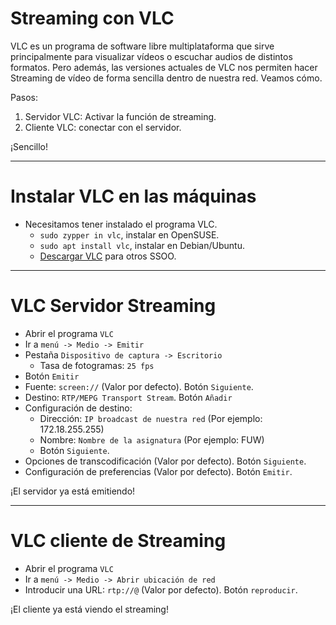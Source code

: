 

# Streaming con VLC

VLC es un programa de software libre multiplataforma que sirve principalmente
para visualizar vídeos o escuchar audios de distintos formatos. Pero además,
las versiones actuales de VLC nos permiten hacer Streaming de vídeo de forma
sencilla dentro de nuestra red. Veamos cómo.

Pasos:
1. Servidor VLC: Activar la función de streaming.
2. Cliente VLC: conectar con el servidor.

¡Sencillo!

---

# Instalar VLC en las máquinas

* Necesitamos tener instalado el programa VLC.
    * `sudo zypper in vlc`, instalar en OpenSUSE.
    * `sudo apt install vlc`, instalar en Debian/Ubuntu.
    * [Descargar VLC](https://www.videolan.org/vlc/) para otros SSOO.

---

# VLC Servidor Streaming

* Abrir el programa `VLC`
* Ir a `menú -> Medio -> Emitir`
* Pestaña `Dispositivo de captura -> Escritorio`
    * Tasa de fotogramas: `25 fps`
* Botón `Emitir`
* Fuente: `screen://` (Valor por defecto). Botón `Siguiente`.
* Destino: `RTP/MEPG Transport Stream`. Botón `Añadir`
* Configuración de destino:
    * Dirección: `IP broadcast de nuestra red` (Por ejemplo: 172.18.255.255)
    * Nombre: `Nombre de la asignatura` (Por ejemplo: FUW)
    * Botón `Siguiente`.
* Opciones de transcodificación (Valor por defecto). Botón `Siguiente`.
* Configuración de preferencias (Valor por defecto). Botón `Emitir`.

¡El servidor ya está emitiendo!

---

# VLC cliente de Streaming

* Abrir el programa `VLC`
* Ir a `menú -> Medio -> Abrir ubicación de red`
* Introducir una URL: `rtp://@` (Valor por defecto). Botón `reproducir`.

¡El cliente ya está viendo el streaming!
